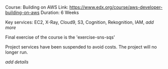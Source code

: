 
Course: Building on AWS
Link: https://www.edx.org/course/aws-developer-building-on-aws
Duration: 6 Weeks

Key services: EC2, X-Ray, Cloud9, S3, Cognition, Rekognition, IAM, *add more*

Final exercise of the course is the 'exercise-sns-sqs'

Project services have been suspended to avoid costs. The project will no longer run.

*add details*
